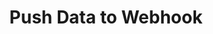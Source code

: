 ---
title: Push Data to Webhook
excerpt: >-
  Use the unique URI generated when a Webhook account is created to push data
  from your app to Webhook.
api:
  file: webhook.json
  operationId: post_
deprecated: false
hidden: true
metadata:
  title: ''
  description: ''
  robots: index
next:
  description: ''
---